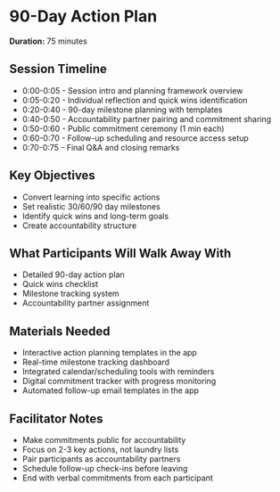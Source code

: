 # 90-Day Action Plan

**Duration:** 75 minutes

## Session Timeline
- 0:00-0:05 - Session intro and planning framework overview
- 0:05-0:20 - Individual reflection and quick wins identification
- 0:20-0:40 - 90-day milestone planning with templates
- 0:40-0:50 - Accountability partner pairing and commitment sharing
- 0:50-0:60 - Public commitment ceremony (1 min each)
- 0:60-0:70 - Follow-up scheduling and resource access setup
- 0:70-0:75 - Final Q&A and closing remarks

## Key Objectives
- Convert learning into specific actions
- Set realistic 30/60/90 day milestones
- Identify quick wins and long-term goals
- Create accountability structure

## What Participants Will Walk Away With
- Detailed 90-day action plan
- Quick wins checklist
- Milestone tracking system
- Accountability partner assignment

## Materials Needed
- Interactive action planning templates in the app
- Real-time milestone tracking dashboard
- Integrated calendar/scheduling tools with reminders
- Digital commitment tracker with progress monitoring
- Automated follow-up email templates in the app

## Facilitator Notes
- Make commitments public for accountability
- Focus on 2-3 key actions, not laundry lists
- Pair participants as accountability partners
- Schedule follow-up check-ins before leaving
- End with verbal commitments from each participant